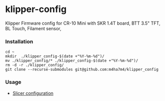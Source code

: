 # klipper-config

Klipper Firmware config for CR-10 Mini with SKR 1.4T board, BTT 3.5" TFT, BL Touch, Filament sensor, 

### Installation

```
cd ~
mkdir  ./klipper_config-$(date +"%Y-%m-%d")/
mv ./klipper_config/* ./klipper_config-$(date +"%Y-%m-%d")/
rm -d -r ./klipper_config/
git clone --recurse-submodules git@github.com:m4ha7m4/klipper_config
```
### Usage

- [Slicer configuration](./macros/README.md)
